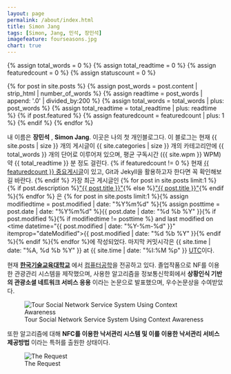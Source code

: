 ```yaml
---
layout: page
permalink: /about/index.html
title: Simon Jang
tags: [Simon, Jang, 민석, 장민석]
imagefeature: fourseasons.jpg
chart: true
---
```



{% assign total_words = 0 %}
{% assign total_readtime = 0 %}
{% assign featuredcount = 0 %}
{% assign statuscount = 0 %}

{% for post in site.posts %}
    {% assign post_words = post.content | strip_html | number_of_words %}
    {% assign readtime = post_words | append: '.0' | divided_by:200 %}
    {% assign total_words = total_words | plus: post_words %}
    {% assign total_readtime = total_readtime | plus: readtime %}
    {% if post.featured %}
    {% assign featuredcount = featuredcount | plus: 1 %}
    {% endif %}
{% endfor %}



내 이름은 **장민석** , **Simon Jang**. 이곳은 나의 첫 개인블로그다. 이 블로그는 현재 {{ site.posts | size }} 개의 게시글이 {{ site.categories | size }} 개의 카테고리안에 {{ total_words }} 개의 단어로 이루어져 있으며, 평균 구독시간 ({{ site.wpm }} WPM) 약 <span class="time">{{ total_readtime }}</span> 분 정도 걸린다. {% if featuredcount != 0 %} 현재 <a href="{{ site.url }}/featured">{{ featuredcount }} 중요게시글</a>이 있고, Git과 Jekyll을 활용하고자 한다면 꼭 확인해보길 바란다. {% endif %} 가장 최근 게시글인 {% for post in site.posts limit:1 %}{% if post.description %}<a href="{{ site.url }}{{ post.url }}" title="{{ post.description }}">"{{ post.title }}"</a>{% else %}<a href="{{ site.url }}{{ post.url }}" title="{{ post.description }}" title="Read more about {{ post.title }}">"{{ post.title }}"</a>{% endif %}{% endfor %} 은 {% for post in site.posts limit:1 %}{% assign modifiedtime = post.modified | date: "%Y%m%d" %}{% assign posttime = post.date | date: "%Y%m%d" %}<time datetime="{{ post.date | date_to_xmlschema }}" class="post-time">{{ post.date | date: "%d %b %Y" }}</time>{% if post.modified %}{% if modifiedtime != posttime %} and last modified on <time datetime="{{ post.modified | date: "%Y-%m-%d" }}" itemprop="dateModified">{{ post.modified | date: "%d %b %Y" }}</time>{% endif %}{% endif %}{% endfor %}에 작성되었다. 마지막 커밋시각은 {{ site.time | date: "%A, %d %b %Y" }} at {{ site.time | date: "%I:%M %p" }} [UTC](http://en.wikipedia.org/wiki/Coordinated_Universal_Time "Temps Universel Coordonné")이다.

현재 [**한국기술교육대학교**](http://www.koreatech.ac.kr/) 에서 [컴퓨터공학](http://cse.kut.ac.kr/)을 전공하고 있다. 졸업작품으로 NF를 이용한 관광관리 시스템을 제작했으며, 사용한 알고리즘을 정보통신학회에서 **상황인식 기반의 관광소셜 네트워크 서비스 응용** 이라는 논문으로 발표했으며, 우수논문상을 수여받았다.

<figure>
	<img src="{{ site.url }}/images/paper.jpg" alt="Tour Social Network Service System Using Context Awareness">
	<figcaption>Tour Social Network Service System Using Context Awareness</figcaption>
</figure>

또한 알고리즘에 대해 **NFC를 이용한 낙서관리 시스템 및 이를 이용한 낙서관리 서비스 제공방법** 이라는 특허를 출원한 상태이다.

<figure>
	<img src="{{ site.url }}/images/patent.jpg" alt="The Request">
	<figcaption>The Request</figcaption>
</figure>

